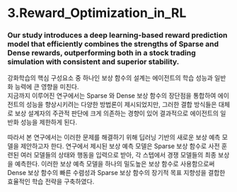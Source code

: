 # 3.Reward_Optimization_in_RL
### Our study introduces a deep learning-based reward prediction model that efficiently combines the strengths of Sparse and Dense rewards, outperforming both in a stock trading simulation with consistent and superior stability.

강화학습의 핵심 구성요소 중 하나인 보상 함수의 설계는 에이전트의 학습 성능과 일반화 능력에 큰 영향을 미친다.  
지금까지 이루어진 연구에서는 Sparse 와 Dense 보상 함수의 장단점을 통합하여 에이전트의 성능을 향상시키려는 다양한 방법론이 제시되었지만, 
그러한 결합 방식들은 대체로 보상 설계자의 주관적 판단에 크게 의존하는 경향이 있어 결과적으로 에이전트의 일반화 성능을 제한하게 된다.

따라서 본 연구에서는 이러한 문제를 해결하기 위해 딥러닝 기반의 새로운 보상 예측 모델을 제안하고자 한다. 
연구에서 제시된 보상 예측 모델은 Sparse 보상 함수로 사전 훈련된 여러 모델들의 상태와 행동을 입력으로 받아, 각 스텝에서 경쟁 모델들의 최종 보상을 예측한다. 
이러한 보상 예측 모델을 하나의 밀도높은 보상 함수로 사용함으로써 Dense 보상 함수의 빠른 수렴성과 Sparse 보상 함수의 장기적 목표 지향성을 결합한 효율적인 학습 전략을 구축하였다.
